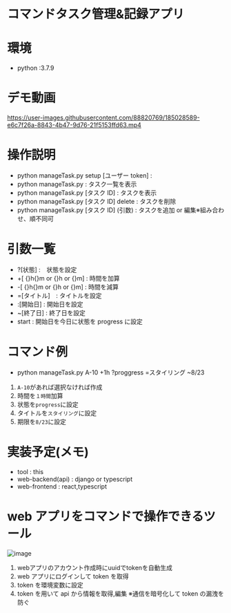 # コマンドタスク管理&記録アプリ
# 環境
- python :3.7.9

# デモ動画
https://user-images.githubusercontent.com/88820769/185028589-e6c7f26a-8843-4b47-9d76-21f5153ffd63.mp4


# 操作説明

- python manageTask.py setup [ユーザー token] :
- python manageTask.py : タスク一覧を表示
- python manageTask.py [タスク ID] : タスクを表示
- python manageTask.py [タスク ID] delete : タスクを削除
- python manageTask.py [タスク ID] (引数) : タスクを追加 or 編集※組み合わせ、順不同可

# 引数一覧

- ?[状態] :　状態を設定
- +[ {}h{}m or {}h or {}m] : 時間を加算
- -[ {}h{}m or {}h or {}m] : 時間を減算
- =[タイトル]　: タイトルを設定
- :[開始日] : 開始日を設定
- ~[終了日] : 終了日を設定
- start : 開始日を今日に状態を progress に設定

# コマンド例

- python manageTask.py A-10 +1h ?proggress =スタイリング ~8/23

1. `A-10`があれば選択なければ作成
2. 時間を`１時間`加算
3. 状態を`progress`に設定
4. タイトルを`スタイリング`に設定
5. 期限を`8/23`に設定

# 実装予定(メモ)

- tool : this
- web-backend(api) : django or typescript
- web-frontend : react,typescript

# web アプリをコマンドで操作できるツール

![image](https://user-images.githubusercontent.com/88820769/185037053-f4561a96-46a5-425a-a5c6-689afa5bdd64.png)

1. webアプリのアカウント作成時にuuidでtokenを自動生成
2. web アプリにログインして token を取得
3. token を環境変数に設定
4. token を用いて api から情報を取得,編集 ※通信を暗号化して token の漏洩を防ぐ

